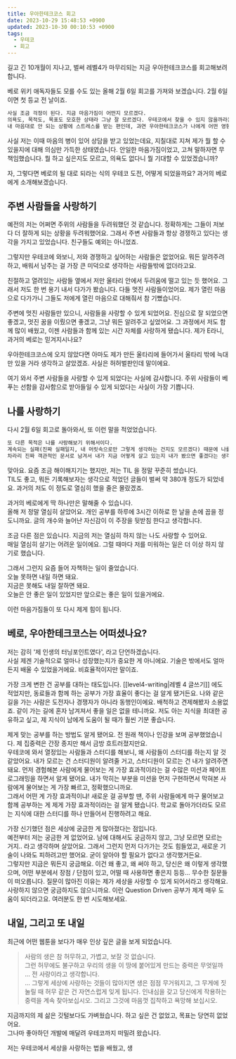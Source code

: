 ```yaml
---
title: 우아한테크코스 회고
date: 2023-10-29 15:48:53 +0900
updated: 2023-10-30 00:10:53 +0900
tags:
  - 우테코
  - 회고
---
```


길고 긴 10개월이 지나고, 벌써 레벨4가 마무리되는 지금 우아한테크코스를 회고해보려 합니다.  

베로 위키 애독자들도 모를 수도 있는 올해 2월 6일 회고를 가져와 보겠습니다. 2월 6일이면 첫 등교 전 날이죠. 

```md
사실 조금 걱정이 된다. 지금 마음가짐이 어떤지 모르겠다.  
의욕도, 목적도, 목표도 모호한 상태라 그냥 잘 모르겠다. 우테코에서 찾을 수 있지 않을까라는 안일한 마음가짐으로 내일 등교(?)할 예정이다.  
내 마음대로 안 되는 상황에 스트레스를 받는 편인데, 과연 우아한테크코스가 나에게 어떤 영향을 끼칠지 궁금하다. 기왕이면 좋은 영향이었으면 좋겠다.
```

사실 저는 이때 마음의 병이 있어 상담을 받고 있었는데요, 지칠대로 지쳐 제가 뭘 할 수 있을지에 대해 의심만 가득한 상태였습니다. 안일한 마음가짐이었고, 고쳐 말하자면 무책임했습니다. 뭘 하고 싶은지도 모르고, 의욕도 없다니 뭘 기대할 수 있었겠습니까?

자, 그렇다면 베로의 될 대로 되라는 식의 우테코 도전, 어떻게 되었을까요? 과거의 베로에게 소개해보겠습니다.

## 주변 사람들을 사랑하기

예전의 저는 어쩌면 주위의 사람들을 두려워했던 것 같습니다. 
정확하게는 그들이 저보다 더 잘하게 되는 상황을 두려워했어요. 그래서 주변 사람들과 항상 경쟁하고 있다는 생각을 가지고 있었습니다. 친구들도 예외는 아니었죠.

그렇지만 우테코에 와보니, 저와 경쟁하고 싶어하는 사람들은 없었어요. 뭐든 알려주려 하고, 배워서 남주는 걸 가장 큰 미덕으로 생각하는 사람들밖에 없더라고요.  

친절하고 열려있는 사람들 옆에서 저만 울타리 안에서 두려움에 떨고 있는 듯 했어요. 그래서 저도 한 번 용기 내서 다가가 봤습니다. 다들 멋진 사람들이었어요. 제가 열린 마음으로 다가가니 그들도 저에게 열린 마음으로 대해줘서 참 기뻤습니다.

주변에 멋진 사람들만 있으니, 사람들을 사랑할 수 있게 되었어요. 진심으로 잘 되었으면 좋겠고, 멋진 꿈을 이뤘으면 좋겠고, 그냥 뭐든 알려주고 싶었어요. 그 과정에서 저도 함께 많이 배웠고, 이젠 사람들과 함께 있는 시간 자체를 사랑하게 됐습니다. 제가 E라니, 과거의 베로는 믿겨지시나요?

우아한테크코스에 오지 않았다면 아마도 제가 만든 울타리에 들어가서 울타리 밖에 늑대만 있을 거라 생각하고 살았겠죠. 사실은 허허벌판인데 말이에요.  

여기 와서 주변 사람들을 사랑할 수 있게 되었다는 사실에 감사합니다. 주위 사람들이 베푸는 선함을 감사함으로 받아들일 수 있게 되었다는 사실이 가장 기쁩니다.

## 나를 사랑하기

다시 2월 6일 회고로 돌아와서, 또 이런 말을 적었었습니다.

```md
또 다른 목적은 나를 사랑해보기 위해서이다. 
계속되는 실패(진짜 실패일지, 내 머릿속으로만 그렇게 생각하는 건지도 모르겠다) 때문에 나를 온전히 보기 쉽지 않다. 
차라리 진짜 객관적인 문서로 남겨서 내가 지금 어떻게 살고 있는지 내가 봤으면 좋겠다는 생각이다. 최대한 꾸준히 쓰고 싶다.
```

맞아요. 요즘 조금 해이해지기는 했지만, 저는 TIL 을 정말 꾸준히 썼습니다.  
TIL도 좋고, 뭐든 기록해보자는 생각으로 적었던 글들이 벌써 약 380개 정도가 되었네요. 과거의 저도 이 정도로 열심히 했을 줄은 몰랐겠죠. 

과거의 베로에게 딱 하나만은 말해줄 수 있습니다.  
올해 저 정말 열심히 살았어요. 개인 공부를 하루에 3시간 이하로 한 날을 손에 꼽을 정도니까요. 글의 개수와 늘어난 자신감이 이 주장을 뒷받침 한다고 생각합니다. 

조금 다른 점은 있습니다. 지금의 저는 열심히 하지 않는 나도 사랑할 수 있어요.  
매일 열심히 살기는 어려운 일이에요. 그럴 때마다 저를 미워하는 일은 더 이상 하지 않기로 했습니다. 

그래서 그런지 요즘 들어 자책하는 일이 줄었습니다.  
오늘 못하면 내일 하면 돼요.  
지금은 못해도 내일 잘하면 돼요.  
오늘은 안 좋은 일이 있었지만 앞으로는 좋은 일이 있을거에요.  

이런 마음가짐들이 또 다시 제게 힘이 됩니다. 

## 베로, 우아한테크코스는 어떠셨나요?

저는 감히 '제 인생의 터닝포인트였다', 라고 단언하겠습니다.  
사실 제겐 기술적으로 얼마나 성장했는지가 중요한 게 아니에요. 기술은 밖에서도 얼마든지 배울 수 있었을거에요. 비효율적이지만 말이죠.

가장 크게 변한 건 공부를 대하는 태도입니다. [[level4-writing|레벨 4 글쓰기]] 에도 적었지만, 동료들과 함께 하는 공부가 가장 효율이 좋다는 걸 알게 됐거든요. 
나와 같은 길을 가는 사람은 도전자나 경쟁자가 아니라 동행인이에요. 배척하고 견제해봤자 소용없죠. 같이 가는 길에 혼자 남겨져서 좋을 일은 없을 테니까요. 저도 아는 지식을 최대한 공유하고 싶고, 제 지식이 남에게 도움이 될 때가 훨씬 기분 좋습니다.  

제게 맞는 공부를 하는 방법도 알게 됐어요. 전 원래 책이나 인강을 보며 공부했었습니다. 제 집중력은 간장 종지만 해서 금방 흐트러졌지만요.   
우테코에 와서 열정있는 사람들과 스터디를 해보니, 왜 사람들이 스터디를 하는지 알 것 같았어요. 내가 모르는 건 스터디원이 알려줄 거고, 스터디원이 모르는 건 내가 알려주면 돼요. 먼저 경험해본 사람에게 물어보는 게 가장 효과적이라는 걸 수많은 미션과 페어프로그래밍을 하면서 알게 됐어요. 내가 막히는 부분을 미션을 먼저 구현하면서 막혀본 사람에게 물어보는 게 가장 빠르고, 정확했으니까요.  
그래서 어떤 게 가장 효과적이냐! 새로운 걸 공부할 땐, 주위 사람들에게 마구 물어보고 함께 공부하는 게 제게 가장 효과적이라는 걸 알게 됐습니다. 학교로 돌아가더라도 모르는 지식에 대한 스터디를 하나 만들어서 진행하려고 해요.

가장 신기했던 점은 세상에 궁금한 게 많아졌다는 점입니다.  
예전부터 저는 궁금한 게 없었어요. 남에 대해서도 궁금하지 않고, 그냥 모르면 모르는 거지.. 라고 생각하며 살았어요. 그래서 그런지 먼저 다가가는 것도 힘들었고, 새로운 기술이 나와도 피하려고만 했어요. 굳이 알아야 할 필요가 없다고 생각했거든요.  
그렇지만 지금은 뭐든지 궁금해요. 이건 왜 좋고, 왜 써야 하고, 당신은 왜 이렇게 생각했으며, 어떤 부분에서 장점 / 단점이 있고, 어떨 때 사용하면 좋은지 등등... 무수한 질문들이 떠오릅니다. 질문이 많아진 이유는 제가 세상을 사랑할 수 있게 되어서라고 생각해요. 사랑하지 않으면 궁금하지도 않으니까요. 이런 Question Driven 공부가 제게 매우 도움이 되더라고요. 여러분도 한 번 시도해보세요.

## 내일, 그리고 또 내일

최근에 어떤 웹툰을 보다가 매우 인상 깊은 글을 보게 되었습니다.

> 사람의 생은 참 허무하고, 가볍고, 보잘 것 없습니다.  
> 그런 허무에도 불구하고 우리의 생을 이 땅에 붙어있게 만드는 중력은 무엇일까 ...
> 전 사랑이라고 생각합니다.   
> ...
> 그렇게 세상에 사랑하는 것들이 많아지면 생은 점점 무거워지고, 그 무게에 짓눌릴 때 허무 같은 건 자연스럽게 잊게 됩니다. 
> 인내심을 갖고 당신에게 작용하는 중력을 계속 찾아보십시오. 그리고 그것에 마음껏 집착하고 욕망해 보십시오.

지금까지의 제 삶은 깃털보다도 가벼웠습니다. 하고 싶은 건 없었고, 목표는 당연히 없었어요.  
그나마 좋아하던 개발에 매달려 우테코까지 떠밀려 왔습니다.  

저는 우테코에서 세상을 사랑하는 법을 배웠고, 생